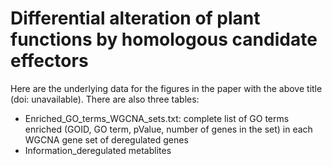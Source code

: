 # Differential alteration of plant functions by homologous candidate effectors

Here are the underlying data for the figures in the paper with the above title (doi: unavailable).
There are also three tables:

- Enriched_GO_terms_WGCNA_sets.txt: complete list of GO terms enriched (GOID, GO term, pValue, number of genes in the set) in each WGCNA gene set of deregulated genes
- Information_deregulated metablites

